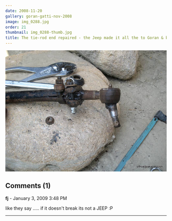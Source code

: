 ```yaml
---
date: 2008-11-20
gallery: goran-gatti-nov-2008
image: img_0288.jpg
order: 21
thumbnail: img_0288-thumb.jpg
title: The tie-rod end repaired - the Jeep made it all the to Goran & back to Karachi
---
```


![The tie-rod end repaired - the Jeep made it all the to Goran & back to Karachi](./img_0288.jpg)

<div id="comments">

## Comments (1)

**fj** - January  3, 2009  3:48 PM

like they say ..... if it doesn't break its not a JEEP :P

---

</div>